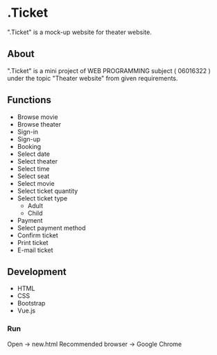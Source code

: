 # .Ticket

".Ticket" is a mock-up website for theater website.

## About

".Ticket" is a mini project of WEB PROGRAMMING subject ( 06016322 ) under the topic "Theater website" from given requirements.

## Functions

- Browse movie
- Browse theater
- Sign-in
- Sign-up
- Booking
 - Select date
 - Select theater
 - Select time
 - Select seat
 - Select movie
 - Select ticket quantity
 - Select ticket type
    - Adult
    - Child
- Payment
 - Select payment method
 - Confirm ticket
 - Print ticket
 - E-mail ticket


## Development

- HTML
- CSS
- Bootstrap
- Vue.js

### Run

Open -> new.html
Recommended browser -> Google Chrome
